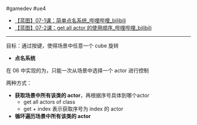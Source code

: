 #gamedev  #ue4 
- [【蓝图】07-1课：简单点名系统\_哔哩哔哩\_bilibili](https://www.bilibili.com/video/BV164411Y732?t=37.8&p=40)
- [【蓝图】07-2课：get all actor 的使用顺序\_哔哩哔哩\_bilibili](https://www.bilibili.com/video/BV164411Y732?t=2.2&p=41)
---
目标：通过按键，使得场景中任意一个 cube 旋转
- **点名系统**

在 06 中实现的为，只能一次从场景中选择一个 actor 进行控制

两种方式：
- **获取场景中所有该类的 actor**，再根据序号具体到哪个actor
	- get all actors of class
	- get + index 表示获取序号为 index 的 actor
- **循环遍历场景中所有该类的 actor**




